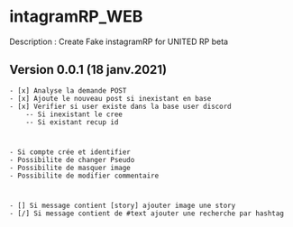 # intagramRP_WEB

Description : Create Fake instagramRP for UNITED RP beta

## Version 0.0.1 (18 janv.2021)

	- [x] Analyse la demande POST 
	- [x] Ajoute le nouveau post si inexistant en base
	- [x] Verifier si user existe dans la base user discord
        -- Si inexistant le cree
        -- Si existant recup id

#
    - Si compte crée et identifier
    - Possibilite de changer Pseudo 
    - Possibilite de masquer image 
    - Possibilite de modifier commentaire 

#
    - [] Si message contient [story] ajouter image une story 
    - [/] Si message contient de #text ajouter une recherche par hashtag 

